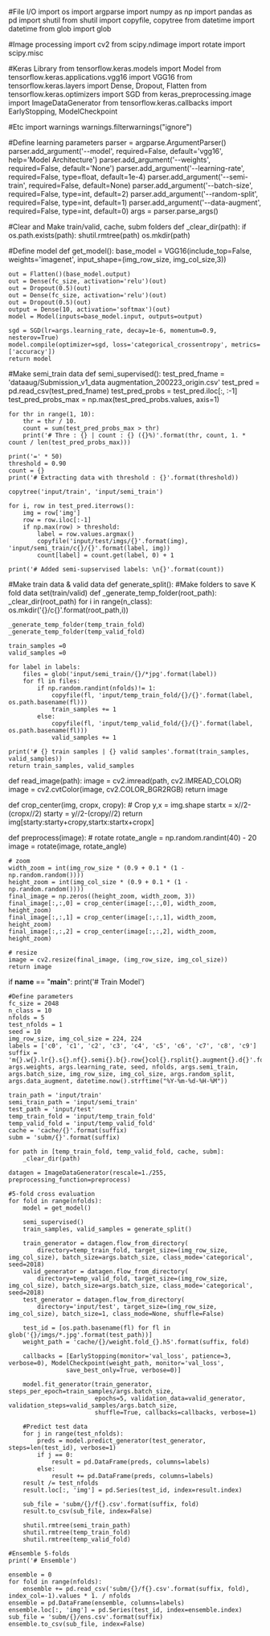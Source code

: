 #File I/O
import os
import argparse
import numpy as np
import pandas as pd
import shutil
from shutil import copyfile, copytree
from datetime import datetime
from glob import glob

#Image processing
import cv2
from scipy.ndimage import rotate
import scipy.misc

#Keras Library
from tensorflow.keras.models import Model
from tensorflow.keras.applications.vgg16 import VGG16
from tensorflow.keras.layers import Dense, Dropout, Flatten
from tensorflow.keras.optimizers import SGD
from keras_preprocessing.image import ImageDataGenerator
from tensorflow.keras.callbacks import EarlyStopping, ModelCheckpoint

#Etc
import warnings
warnings.filterwarnings("ignore")


#Define learning parameters
parser = argparse.ArgumentParser()
parser.add_argument('--model', required=False, default='vgg16', help='Model Architecture')
parser.add_argument('--weights', required=False, default='None')
parser.add_argument('--learning-rate', required=False, type=float, default=1e-4)
parser.add_argument('--semi-train', required=False, default=None)
parser.add_argument('--batch-size', required=False, type=int, default=2)
parser.add_argument('--random-split', required=False, type=int, default=1)
parser.add_argument('--data-augment', required=False, type=int, default=0)
args = parser.parse_args()


#Clear and Make train/valid, cache, subm folders
def _clear_dir(path):
    if os.path.exists(path):
        shutil.rmtree(path)
    os.mkdir(path)


#Define model
def get_model():
    base_model = VGG16(include_top=False, weights='imagenet', input_shape=(img_row_size, img_col_size,3))

    out = Flatten()(base_model.output)
    out = Dense(fc_size, activation='relu')(out)
    out = Dropout(0.5)(out)
    out = Dense(fc_size, activation='relu')(out)
    out = Dropout(0.5)(out)
    output = Dense(10, activation='softmax')(out)
    model = Model(inputs=base_model.input, outputs=output)

    sgd = SGD(lr=args.learning_rate, decay=1e-6, momentum=0.9, nesterov=True)
    model.compile(optimizer=sgd, loss='categorical_crossentropy', metrics=['accuracy'])
    return model


#Make semi_train data
def semi_supervised():
    test_pred_fname = 'dataaug/Submission_v1_data augmentation_200223_origin.csv'
    test_pred = pd.read_csv(test_pred_fname)
    test_pred_probs = test_pred.iloc[:, :-1]
    test_pred_probs_max = np.max(test_pred_probs.values, axis=1)

    for thr in range(1, 10):
        thr = thr / 10.
        count = sum(test_pred_probs_max > thr)
        print('# Thre : {} | count : {} ({}%)'.format(thr, count, 1. * count / len(test_pred_probs_max)))

    print('=' * 50)
    threshold = 0.90
    count = {}
    print('# Extracting data with threshold : {}'.format(threshold))

    copytree('input/train', 'input/semi_train')

    for i, row in test_pred.iterrows():
        img = row['img']
        row = row.iloc[:-1]
        if np.max(row) > threshold:
            label = row.values.argmax()
            copyfile('input/test/imgs/{}'.format(img), 'input/semi_train/c{}/{}'.format(label, img))
            count[label] = count.get(label, 0) + 1

    print('# Added semi-supservised labels: \n{}'.format(count))


#Make train data & valid data
def generate_split():
    #Make folders to save K fold data set(train/valid)
    def _generate_temp_folder(root_path):
        _clear_dir(root_path)
        for i in range(n_class):
                os.mkdir('{}/c{}'.format(root_path,i))

    _generate_temp_folder(temp_train_fold)
    _generate_temp_folder(temp_valid_fold)

    train_samples =0
    valid_samples =0

    for label in labels:
        files = glob('input/semi_train/{}/*jpg'.format(label))
        for fl in files:
            if np.random.randint(nfolds)!= 1:
                copyfile(fl, 'input/temp_train_fold/{}/{}'.format(label, os.path.basename(fl)))
                train_samples += 1
            else:
                copyfile(fl, 'input/temp_valid_fold/{}/{}'.format(label, os.path.basename(fl)))
                valid_samples += 1

    print('# {} train samples | {} valid samples'.format(train_samples, valid_samples))
    return train_samples, valid_samples


def read_image(path):
    image = cv2.imread(path, cv2.IMREAD_COLOR)
    image = cv2.cvtColor(image, cv2.COLOR_BGR2RGB)
    return image


def crop_center(img, cropx, cropy):
    # Crop
    y,x = img.shape
    startx = x//2-(cropx//2)
    starty = y//2-(cropy//2)
    return img[starty:starty+cropy,startx:startx+cropx]


def preprocess(image):
    # rotate
    rotate_angle = np.random.randint(40) - 20
    image = rotate(image, rotate_angle)

    # zoom
    width_zoom = int(img_row_size * (0.9 + 0.1 * (1 - np.random.random())))
    height_zoom = int(img_col_size * (0.9 + 0.1 * (1 - np.random.random())))
    final_image = np.zeros((height_zoom, width_zoom, 3))
    final_image[:,:,0] = crop_center(image[:,:,0], width_zoom, height_zoom)
    final_image[:,:,1] = crop_center(image[:,:,1], width_zoom, height_zoom)
    final_image[:,:,2] = crop_center(image[:,:,2], width_zoom, height_zoom)

    # resize
    image = cv2.resize(final_image, (img_row_size, img_col_size))
    return image


if __name__ == "__main__":
    print('# Train Model')

    #Define parameters
    fc_size = 2048
    n_class = 10
    nfolds = 5
    test_nfolds = 1
    seed = 10
    img_row_size, img_col_size = 224, 224
    labels = ['c0', 'c1', 'c2', 'c3', 'c4', 'c5', 'c6', 'c7', 'c8', 'c9']
    suffix = 'm{}.w{}.lr{}.s{}.nf{}.semi{}.b{}.row{}col{}.rsplit{}.augment{}.d{}'.format(args.model, args.weights, args.learning_rate, seed, nfolds, args.semi_train, args.batch_size, img_row_size, img_col_size, args.random_split, args.data_augment, datetime.now().strftime("%Y-%m-%d-%H-%M"))

    train_path = 'input/train'
    semi_train_path = 'input/semi_train'
    test_path = 'input/test'
    temp_train_fold = 'input/temp_train_fold'
    temp_valid_fold = 'input/temp_valid_fold'
    cache = 'cache/{}'.format(suffix)
    subm = 'subm/{}'.format(suffix)

    for path in [temp_train_fold, temp_valid_fold, cache, subm]:
        _clear_dir(path)

    datagen = ImageDataGenerator(rescale=1./255, preprocessing_function=preprocess)

    #5-fold cross evaluation
    for fold in range(nfolds):
        model = get_model()

        semi_supervised()
        train_samples, valid_samples = generate_split()

        train_generator = datagen.flow_from_directory(
            directory=temp_train_fold, target_size=(img_row_size, img_col_size), batch_size=args.batch_size, class_mode='categorical', seed=2018)
        valid_generator = datagen.flow_from_directory(
            directory=temp_valid_fold, target_size=(img_row_size, img_col_size), batch_size=args.batch_size, class_mode='categorical', seed=2018)
        test_generator = datagen.flow_from_directory(
            directory='input/test', target_size=(img_row_size, img_col_size), batch_size=1, class_mode=None, shuffle=False)

        test_id = [os.path.basename(fl) for fl in glob('{}/imgs/*.jpg'.format(test_path))]
        weight_path = 'cache/{}/weight.fold_{}.h5'.format(suffix, fold)

        callbacks = [EarlyStopping(monitor='val_loss', patience=3, verbose=0), ModelCheckpoint(weight_path, monitor='val_loss',
                    save_best_only=True, verbose=0)]

        model.fit_generator(train_generator, steps_per_epoch=train_samples/args.batch_size,
                            epochs=5, validation_data=valid_generator, validation_steps=valid_samples/args.batch_size,
                            shuffle=True, callbacks=callbacks, verbose=1)

        #Predict test data
        for j in range(test_nfolds):
            preds = model.predict_generator(test_generator, steps=len(test_id), verbose=1)
            if j == 0:
                result = pd.DataFrame(preds, columns=labels)
            else:
                result += pd.DataFrame(preds, columns=labels)
        result /= test_nfolds
        result.loc[:, 'img'] = pd.Series(test_id, index=result.index)

        sub_file = 'subm/{}/f{}.csv'.format(suffix, fold)
        result.to_csv(sub_file, index=False)

        shutil.rmtree(semi_train_path)
        shutil.rmtree(temp_train_fold)
        shutil.rmtree(temp_valid_fold)

    #Ensemble 5-folds
    print('# Ensemble')

    ensemble = 0
    for fold in range(nfolds):
        ensemble += pd.read_csv('subm/{}/f{}.csv'.format(suffix, fold), index_col=-1).values * 1. / nfolds
    ensemble = pd.DataFrame(ensemble, columns=labels)
    ensemble.loc[:, 'img'] = pd.Series(test_id, index=ensemble.index)
    sub_file = 'subm/{}/ens.csv'.format(suffix)
    ensemble.to_csv(sub_file, index=False)
